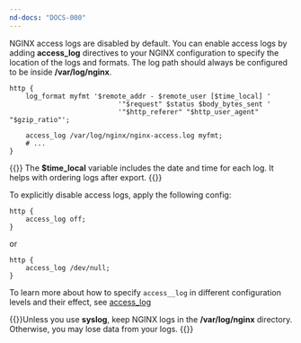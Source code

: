 ```yaml
---
nd-docs: "DOCS-000"
---
```


NGINX access logs are disabled by default. You can enable access logs by adding **access_log** directives to your NGINX configuration to specify the location of the logs and formats. The log path should always be configured to be inside **/var/log/nginx**.

```nginx
http {
	log_format myfmt '$remote_addr - $remote_user [$time_local] '
						   '"$request" $status $body_bytes_sent '
						   '"$http_referer" "$http_user_agent" "$gzip_ratio"';

	access_log /var/log/nginx/nginx-access.log myfmt;
	# ...
}
```

{{<note>}} The **$time_local** variable includes the date and time for each log. It helps with ordering logs after export. {{</note>}}

To explicitly disable access logs, apply the following config:

```nginx
http {
	access_log off;
}
```

or

```nginx
http {
	access_log /dev/null;
}
```

To learn more about how to specify `access__log` in different configuration levels and their effect, see [access_log](https://nginx.org/en/docs/http/ngx_http_log_module.html#access_log)

{{<warning>}}Unless you use **syslog**, keep NGINX logs in the **/var/log/nginx** directory. Otherwise, you may lose data from your logs.
{{</warning>}}
